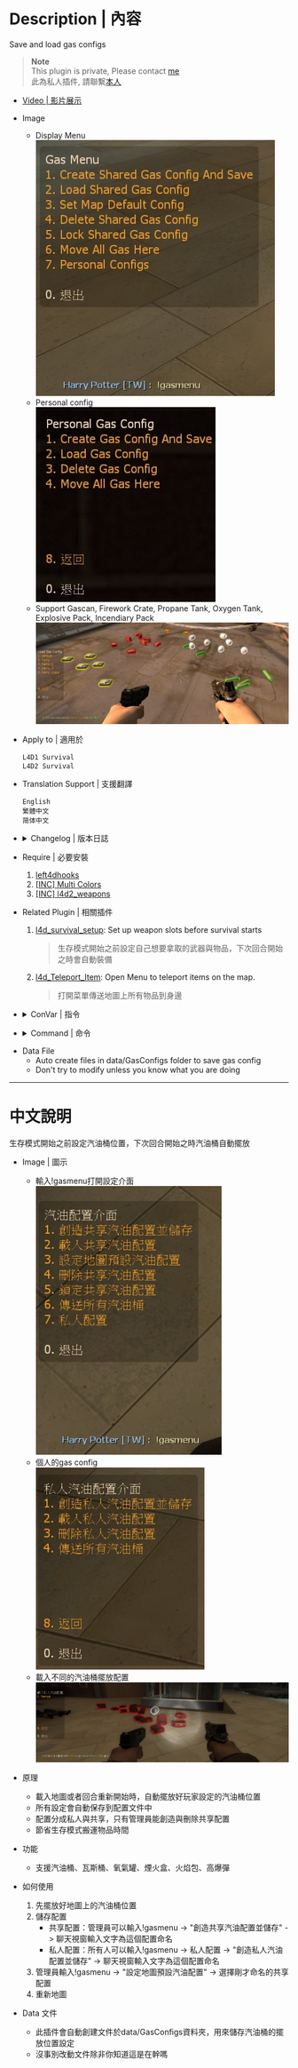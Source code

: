 # Description | 內容
Save and load gas configs

> __Note__ <br/>
This plugin is private, Please contact [me](https://github.com/fbef0102/Game-Private_Plugin#私人插件列表-private-plugins-list)<br/>
此為私人插件, 請聯繫[本人](https://github.com/fbef0102/Game-Private_Plugin#私人插件列表-private-plugins-list)

* [Video | 影片展示](https://youtu.be/78Ed0eMKk1U)

* Image
	* Display Menu
    <br/>![l4d_survival_GasConfig_1](image/l4d_survival_GasConfig_1.jpg)
	* Personal config
    <br/>![l4d_survival_GasConfig_2](image/l4d_survival_GasConfig_2.jpg)
	* Support Gascan, Firework Crate, Propane Tank, Oxygen Tank, Explosive Pack, Incendiary Pack
    <br/>![l4d_survival_GasConfig_3](image/l4d_survival_GasConfig_3.jpg)

* Apply to | 適用於
    ```
    L4D1 Survival
    L4D2 Survival
    ```

* Translation Support | 支援翻譯
	```
	English
	繁體中文
	简体中文
	```

* <details><summary>Changelog | 版本日誌</summary>

    * v1.2h (2023-1-26)
        * Add "Locked Shared Gas Config", if the config is locked, anyone can not delete that config.
        * Add a convar ```l4d_survival_GasConfig_adm_lock_flag "z"```, Players with these flags have access to use "Lock gas config" menu
        * Translation Support

    * v1.1h (2022-12-7)
        * Add personal gas config
        * Fix memory leak

    * v1.0h (2022-11-29)
	    * Remake code
		* Convert code to latest syntax
		* Changes to fix warnings when compiling on SourceMod 1.11.
        * Support Gascan, Firework Crate, Propane Tank, Oxygen Tank, Explosive Pack, Incendiary Pack
        * Fix errors

    * v1.0
        * [Original Plugin by khan](https://github.com/graviti666/Some-Plugins/tree/master/Gas%20Configs)
</details>

* Require | 必要安裝
	1. [left4dhooks](https://forums.alliedmods.net/showthread.php?t=321696)
	2. [[INC] Multi Colors](https://github.com/fbef0102/L4D1_2-Plugins/releases/tag/Multi-Colors)
    3. [[INC] l4d2_weapons](https://github.com/fbef0102/Game-Private_Plugin/blob/main/left4dead2/scripting/include/l4d2_weapons.inc)

* Related Plugin | 相關插件
	1. [l4d_survival_setup](/Plugin_插件/Survival_生存模式/l4d_survival_setup): Set up weapon slots before survival starts
        > 生存模式開始之前設定自己想要拿取的武器與物品，下次回合開始之時會自動裝備

    2. [l4d_Teleport_Item](/Plugin_插件/Survival_生存模式/l4d_Teleport_Item): Open Menu to teleport items on the map.
        > 打開菜單傳送地圖上所有物品到身邊

* <details><summary>ConVar | 指令</summary>

    * cfg/sourcemod/l4d_survival_GasConfig.cfg
        ```php
        // Players with these flags have access to use "Lock gas config" menu
        l4d_survival_GasConfig_adm_lock_flag "z"

        // Players with these flags have access to use ADM gas menu
        l4d_survival_GasConfig_adm_menu_flag "z"

        // Max number of personal gas setups to allow per map (0=Not Allow any personal gas setups)
        l4d_survival_GasConfig_personal_limit "5"

        // Max number of shared gas setups to allow per map
        l4d_survival_GasConfig_shared_limit "10"
        ```
</details>

* <details><summary>Command | 命令</summary>
    
    * **Loads the gas menu**
        ```php
        sm_gasmenu
        ```
    
    * **Moves all the gascans to the player**
        ```php
        sm_gashere
        ```
</details>

* Data File
	* Auto create files in data/GasConfigs folder to save gas config
    * Don't try to modify unless you know what you are doing

- - - -
# 中文說明
生存模式開始之前設定汽油桶位置，下次回合開始之時汽油桶自動擺放

* Image | 圖示
	* 輸入!gasmenu打開設定介面
    <br/>![l4d_survival_GasConfig_4](image/l4d_survival_GasConfig_4.jpg)
	* 個人的gas config
    <br/>![l4d_survival_GasConfig_5](image/l4d_survival_GasConfig_5.jpg)
	* 載入不同的汽油桶擺放配置
    <br/>![l4d_survival_GasConfig_6](image/l4d_survival_GasConfig_6.jpg)

* 原理
    * 載入地圖或者回合重新開始時，自動擺放好玩家設定的汽油桶位置
    * 所有設定會自動保存到配置文件中
    * 配置分成私人與共享，只有管理員能創造與刪除共享配置
    * 節省生存模式搬運物品時間

* 功能
    * 支援汽油桶、瓦斯桶、氧氣罐、煙火盒、火焰包、高爆彈

* 如何使用
    1. 先擺放好地圖上的汽油桶位置
    2. 儲存配置
        * 共享配置：管理員可以輸入!gasmenu -> "創造共享汽油配置並儲存" -> 聊天視窗輸入文字為這個配置命名
        * 私人配置：所有人可以輸入!gasmenu -> 私人配置 -> "創造私人汽油配置並儲存" -> 聊天視窗輸入文字為這個配置命名
    3. 管理員輸入!gasmenu -> "設定地圖預設汽油配置" -> 選擇剛才命名的共享配置
    4. 重新地圖

* Data 文件
	* 此插件會自動創建文件於data/GasConfigs資料夾，用來儲存汽油桶的擺放位置設定
    * 沒事別改動文件除非你知道這是在幹嗎



